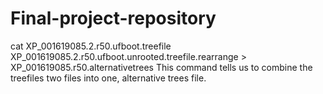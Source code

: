 # Final-project-repository
cat XP_001619085.2.r50.ufboot.treefile XP_001619085.2.r50.ufboot.unrooted.treefile.rearrange > XP_001619085.r50.alternativetrees
This command tells us to combine the treefiles two files into one, alternative trees file.
